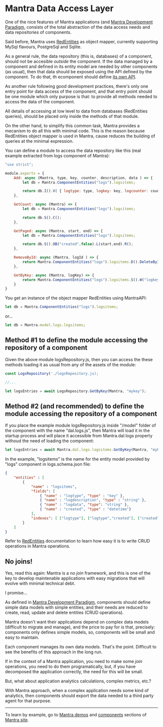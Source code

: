 # Mantra Data Access Layer

One of the nice features of Mantra applications (and [Mantra Development Paradigm](/docs/01-mantra-development-paradigm.md), consists of the total abstraction of the data access needs and data repositories of components.

Said before, Mantra uses [RedEntities](https://github.com/mantrajsframework/redentities) as object mapper, currently supporting MySql flavours, PostgreSql and Sqlite.

As a general rule, the data repository (this is, databases) of a component, should not be accesible *outside* the component. If the data managed by a component and defined in its entity model are needed by other components (as usual), then that data should be exposed using the API defined by the component. To do that, th ecomponent should define [its own API](/docs/09-component-apis.md).

As another rule following good development practices, there's only one entry point for data access of the component, and that entry point should be one module which only purpose is that: to provide all methods needed to access the data of the component.

All details of accessing at low level to data from databases (RedEntities queries), should be placed only inside the methods of that module.

On the other hand, to simplify this common task, Mantra provides a mecanism to do all this with minimal code. This is the reason because RedEntities object mapper is used in Mantra, cause reduces the building of queries at the minimal expression.

You can define a module to access the data repository like this (real example extracted from logs component of Mantra):

```js module logsRepository.js
"use strict";

module.exports = {
    Add: async (Mantra, type, key, counter, description, data ) => {
        let db = Mantra.ComponentEntities("logs").logsitems;

        return db.I().V( { logtype: type, logkey: key, logcounter: counter, logdescription: description, logdata: data } ).R();
    },

    GetCount: async (Mantra) => {
        let db = Mantra.ComponentEntities("logs").logsitems;

        return db.S().C();
    },

    GetPaged: async (Mantra, start, end) => {
        let db = Mantra.ComponentEntities("logs").logsitems;

        return db.S().OB("created",false).L(start,end).R();
    },

    RemoveById: async (Mantra, logId ) => {
        return Mantra.ComponentEntities("logs").logsitems.D().DeleteById(logId);
    },

    GetByKey: async (Mantra, logKey) => {
        return Mantra.ComponentEntities("logs").logsitems.S().W("logkey=?",logKey).OB("created",false).R();
    }
}
```

You get an instance of the object mapper RedEntities using MantraAPI:

```js
let db = Mantra.ComponentEntities("logs").logsitems;
```

or...

```js
let db = Mantra.model.logs.logsitems;
```

## Method #1 to define the module accessing the repository of a component

Given the above module logsRepository.js, then you can access the these methods loading it as usual from any of the assets of the module:

```js
const LogsRepository('./logsRepository.js);

//...

let logsEntries = await LogsRepository.GetByKey(Mantra, "mykey");
```

## Method #2 (and recommended) to define the module accessing the repository of a component

If you place the example module logsRepository.js inside "/model" folder of the component with the name "dal.logs.js", then Mantra will load it in the startup process and will place it accessible from Mantra.dal.logs property withoud the need of loading the component:

```js
let logsEntries = await Mantra.dal.logs.logsitems.GetByKey(Mantra, "mykey");
```

In the example, "logsitems" is the name for the entity model provided by "logs" component in logs.schema.json file:

```json
{
    "entities" : [
        {
            "name" : "logsitems",
            "fields": [
                { "name" : "logtype", "type" : "key" },
                { "name" : "logdescription", "type" : "string" },                
                { "name" : "logdata", "type": "string" },
                { "name" : "created", "type" : "datetime"}
            ],
            "indexes": [ ["logtype"], ["logtype","created"], ["created"] ]
        }
    ]
}
```

Refer to [RedEntities](https://github.com/mantrajsframework/redentities) documentation to learn how easy it is to write CRUD operations in Mantra operations.

## No joins!

Yes, read this again: Mantra is a *no join* framework, and this is one of the key to develop maintenable applications with easy migrations that will evolve with minimal technical debt.

I promise...

As defined in [Mantra Development Paradigm](/docs/01-mantra-development-paradigm.md), components should define simple data models with simple entities, and their needs are reduced to create, read, update and delete entities (CRUD operations).

Mantra doesn't want their applications depend on complex data models (difficult to migrate and manage), and the price to pay for is that, precisely: components only defines simple models, so, components will be small and easy to maintain.

Each component manages its own data models. That's the point. Difficult to see the benefits of this approach in the long run.

If in the context of a Mantra application, you need to make some *join* operations, you need to do them programatically, but, if you have decomposed the application correctly, the need for this will be small.

But, what about application analytics calculations, complex metrics, etc.?

With Mantra approach, when a complex application needs some kind of analytics, then components should export the data needed to a third party agent for that purpose.

***
To learn by example, go to [Mantra demos](https://www.mantrajs.com/mantrademos/showall) and [components](https://www.mantrajs.com/marketplacecomponent/components) sections of [Mantra site](https://www.mantrajs.com).